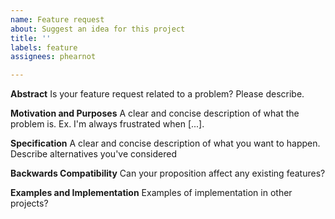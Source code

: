 ```yaml
---
name: Feature request
about: Suggest an idea for this project
title: ''
labels: feature
assignees: phearnot

---
```


**Аbstract**
Is your feature request related to a problem? Please describe.

**Motivation and Purposes**
A clear and concise description of what the problem is. Ex. I'm always frustrated when [...].

**Specification**
A clear and concise description of what you want to happen. Describe alternatives you've considered

**Backwards Compatibility**
Can your proposition affect any existing features?

**Examples and Implementation**
Examples of implementation in other projects?
